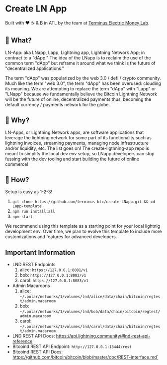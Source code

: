 # Create LN App
Built with ❤️ ☕️ & ₿ in ATL by the team at [Terminus Electric Money Lab](https://terminus.money/).

## 🧐 What?
LN-App: aka LNapp, Lapp, Lightning app, Lightning Network App; in contract to a "dApp."
The idea of the LNapp is to reclaim the use of the common term "dApp" but reframe it around what
we think is the future of "decentralized applications."

The term "dApp" was popularized by the web 3.0 / defi / crypto community. Much like the term
"web 3.0", the term "dApp" has been overused: clouding its meaning. We are attempting to replace the
term "dApp" with "Lapp" or "LNapp" because we fundamentally believe the Bitcoin Lightning Network will
be the future of online, decentralized payments thus, becoming the default currency / payments network for the globe.

## 🧐 Why?
LN-Apps, or Lightning Network apps, are software applications that leverage the lightning network for some part of its functionality such as lightning invoices, streaming payments, managing node infrastructure and/or liquidity, etc. The list goes on! The create-ligthning-app repo is meant to simplify the local dev env setup, so LNapp developers can stop fussing with the dev tooling and start building the future of online commerce!

## 🧐 How?
Setup is easy as 1-2-3!

1. `git clone https://github.com/terminus-btc/create-LNapp.git && cd Lapp-template`
2. `npm run install:all`
3. `npm start`

We recommend using this template as a starting point for your local lightnig development env.
Over time, we plan to evolve this template to include more customizations and features for advanced
developers.

## Important Information
- LND REST Endpoints
  1. alice: `https://127.0.0.1:8081/v1`
  2. bob: `https://127.0.0.1:8082/v1`
  3. carol: `https://127.0.0.1:8083/v1`
- Admin Macaroons
  1. alice: `~/.polar/networks/1/volumes/lnd/alice/data/chain/bitcoin/regtest/admin.macaroom`
  2. bob: `~/.polar/networks/1/volumes/lnd/bob/data/chain/bitcoin/regtest/admin.macaroom`
  3. carol: `~/.polar/networks/1/volumes/lnd/carol/data/chain/bitcoin/regtest/admin.macaroom`
- LND REST API Docs: https://api.lightning.community/#lnd-rest-api-reference
- Bitcoind REST API Endpoint: `http://127.0.0.1:18444/rest`
- Bitcoind REST API Docs: https://github.com/bitcoin/bitcoin/blob/master/doc/REST-interface.md`